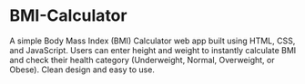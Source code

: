 # BMI-Calculator
A simple Body Mass Index (BMI) Calculator web app built using HTML, CSS, and JavaScript. Users can enter height and weight to instantly calculate BMI and check their health category (Underweight, Normal, Overweight, or Obese). Clean design and easy to use.
